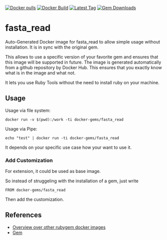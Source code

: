 [![Docker pulls](https://img.shields.io/docker/pulls/rubygem/fasta_read.svg)](https://hub.docker.com/r/rubygem/fasta_read/)
[![Docker Build](https://img.shields.io/docker/automated/rubygem/fasta_read.svg)](https://hub.docker.com/r/rubygem/fasta_read/)
[![Latest Tag](https://img.shields.io/github/tag/docker-rubygem/fasta_read.svg)](https://hub.docker.com/r/rubygem/fasta_read/)
[![Gem Downloads](https://img.shields.io/gem/dt/fasta_read.svg)](https://rubygems.org/gems/fasta_read/)
# fasta_read

Auto-Generated Docker image for fasta_read to allow simple usage without installation.
It is in sync with the original gem.

This allows to use a specific version of your favorite gem and ensures that this image will be supported in future.
The image is generated automatically from a github repository by Docker Hub.
This ensures that you exactly know what is in the image and what not.

It lets you use Ruby Tools without the need to install ruby on your machine.

## Usage

Usage via file system:

`docker run -v $(pwd):/work -ti docker-gems/fasta_read`

Usage via Pipe:

`echo "test" | docker run -ti docker-gems/fasta_read`

It depends on your specific use case how your want to use it.

### Add Customization

For extension, it could be used as base image.

So instead of struggeling with the installation of a gem, just write

`FROM docker-gems/fasta_read`

Then add the customization.

## References

 - [Overview over other rubygem docker images](https://github.com/thinkbot/docker-rubygem)
 - [Gem](https://rubygems.org/gems/fasta_read/)
